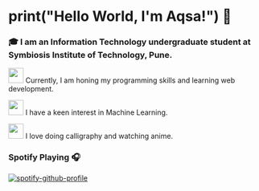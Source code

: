 # print("Hello World, I'm Aqsa!") 👋
### 🎓 I am an Information Technology undergraduate student at Symbiosis Institute of Technology, Pune.

<img src="https://camo.githubusercontent.com/9ed64b042a76b8a97016e877cbaee0d6df224a148034afef658d841cf0cd1791/68747470733a2f2f63756c746f667468657061727479706172726f742e636f6d2f706172726f74732f68642f6c6170746f705f706172726f742e676966" width="30" height="30"> Currently, I am honing my programming skills and learning web development.
 
<img src="https://camo.githubusercontent.com/9ed64b042a76b8a97016e877cbaee0d6df224a148034afef658d841cf0cd1791/68747470733a2f2f63756c746f667468657061727479706172726f742e636f6d2f706172726f74732f68642f6c6170746f705f706172726f742e676966" width="30" height="30"> I have a keen interest in Machine Learning.

<img src="https://camo.githubusercontent.com/9ed64b042a76b8a97016e877cbaee0d6df224a148034afef658d841cf0cd1791/68747470733a2f2f63756c746f667468657061727479706172726f742e636f6d2f706172726f74732f68642f6c6170746f705f706172726f742e676966" width="30" height="30"> I love doing calligraphy and watching anime.

### Spotify Playing 🎧
[![spotify-github-profile](https://spotify-github-profile.vercel.app/api/view?uid=l9d8j7jm61youphsryvmjunk4&cover_image=true&theme=default)](https://github.com/kittinan/spotify-github-profile)
